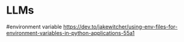 # LLMs
#environment variable
https://dev.to/jakewitcher/using-env-files-for-environment-variables-in-python-applications-55a1
